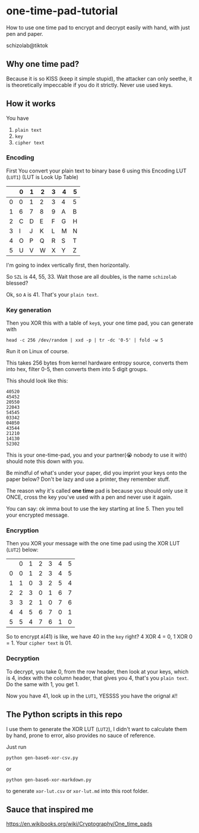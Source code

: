 # one-time-pad-tutorial
How to use one time pad to encrypt and decrypt easily with hand, with just pen and paper.

schizolab@tiktok

## Why one time pad?

Because it is so KISS (keep it simple stupid), the attacker can only seethe, it is theoretically impeccable if you do it strictly. Never use used keys.

## How it works

You have

1. `plain text`
2. `key`
3. `cipher text`

### Encoding

First You convert your plain text to binary base 6 using this Encoding LUT (`LUT1`) (LUT is Look Up Table)

|      |0 |1 |2 |3 |4 |5 |
|------|---|---|---|---|---|---|
|0    |0  |1  |2  |3  |4  |5  |
|1    |6  |7  |8  |9  |A  |B  |
|2    |C  |D  |E  |F  |G  |H  |
|3    |I  |J  |K  |L  |M  |N  |
|4    |O  |P  |Q  |R  |S  |T  |
|5    |U  |V  |W  |X  |Y  |Z  |

I'm going to index vertically first, then horizontally.

So `SZL` is 44, 55, 33. Wait those are all doubles, is the name `schizolab` blessed?

Ok, so `A` is 41. That's your `plain text`.

### Key generation

Then you XOR this with a table of `key`s, your one time pad, you can generate with 

```
head -c 256 /dev/random | xxd -p | tr -dc '0-5' | fold -w 5
```

Run it on Linux of course.

This takes 256 bytes from kernel hardware entropy source, converts them into hex, filter 0-5, then converts them into 5 digit groups.

This should look like this:

```
40520
45452
20550
22043
54545
03342
04050
43544
21210
14130
52302
```

This is your one-time-pad, you and your partner(😭 nobody to use it with) should note this down with you. 

Be mindful of what's under your paper, did you imprint your keys onto the paper below? Don't be lazy and use a printer, they remember stuff.

The reason why it's called **one time** pad is because you should only use it ONCE, cross the key you've used with a pen and never use it again.

You can say: ok imma bout to use the key starting at line 5. Then you tell your encrypted message.

### Encryption

Then you XOR your message with the one time pad using the XOR LUT (`LUT2`) below:

| | | | | | | |
| --- | --- | --- | --- | --- | --- | --- |
|   | 0 | 1 | 2 | 3 | 4 | 5 |
| 0 | 0 | 1 | 2 | 3 | 4 | 5 |
| 1 | 1 | 0 | 3 | 2 | 5 | 4 |
| 2 | 2 | 3 | 0 | 1 | 6 | 7 |
| 3 | 3 | 2 | 1 | 0 | 7 | 6 |
| 4 | 4 | 5 | 6 | 7 | 0 | 1 |
| 5 | 5 | 4 | 7 | 6 | 1 | 0 |


So to encrypt `A`(41) is like, we have 40 in the `key` right? 4 XOR 4 = 0, 1 XOR 0 = 1. Your `cipher text` is 01.

### Decryption

To decrypt, you take 0, from the row header, then look at your keys, which is 4, index with the column header, that gives you 4, that's you `plain text`. Do the same with 1, you get 1. 

Now you have 41, look up in the `LUT1`, YESSSS you have the orignal `A`!!

## The Python scripts in this repo

I use them to generate the XOR LUT (`LUT2`), I didn't want to calculate them by hand, prone to error, also provides no sauce of reference.

Just run

```
python gen-base6-xor-csv.py 
```

or

```
python gen-base6-xor-markdown.py
```

to generate `xor-lut.csv` or `xor-lut.md` into this root folder.

## Sauce that inspired me

https://en.wikibooks.org/wiki/Cryptography/One_time_pads
